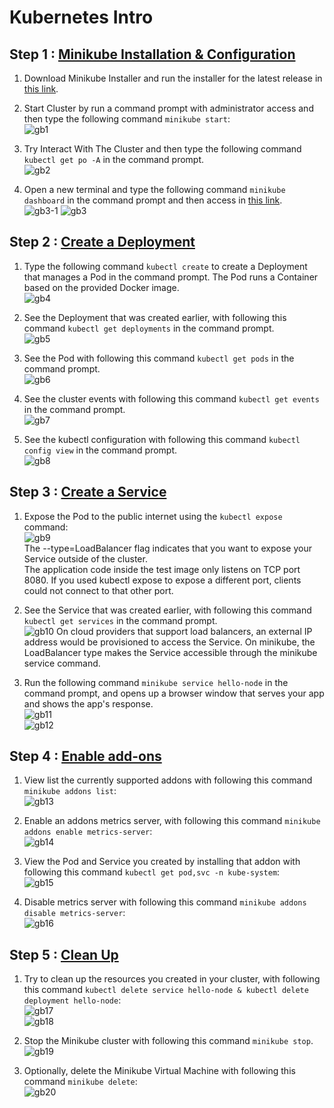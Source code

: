 # Kubernetes Intro

## Step 1 : [Minikube Installation & Configuration](https://minikube.sigs.k8s.io/docs/start/)
1. Download Minikube Installer and run the installer for the latest release in [this link](https://storage.googleapis.com/minikube/releases/latest/minikube-installer.exe).<br>

2. Start Cluster by run a command prompt with administrator access and then type the following command ```minikube start```:<br>
![gb1](https://github.com/AnggitaAlbiantara/tekn-cloud-computing/blob/83c07e4af729039a36c6fc517e195fb7d63c4401/minggu-12/1.PNG)

3. Try Interact With The Cluster and then type the following command ```kubectl get po -A``` in the command prompt.<br>
![gb2](https://github.com/AnggitaAlbiantara/tekn-cloud-computing/blob/83c07e4af729039a36c6fc517e195fb7d63c4401/minggu-12/2.PNG)

4. Open a new terminal and type the following command ```minikube dashboard``` in the command prompt and then access in [this link](http://127.0.0.1:65355/api/v1/namespaces/kubernetes-dashboard/services/http:kubernetes-dashboard:/proxy/#/workloads?namespace=default).<br>
![gb3-1](https://github.com/AnggitaAlbiantara/tekn-cloud-computing/blob/4c1ec7c3f9011fa43bb4fafe03ddfd006a5feb58/minggu-12/3-1.PNG)
![gb3](https://github.com/AnggitaAlbiantara/tekn-cloud-computing/blob/83c07e4af729039a36c6fc517e195fb7d63c4401/minggu-12/3.PNG)

## Step 2 : [Create a Deployment](https://kubernetes.io/docs/tutorials/hello-minikube/#create-a-deployment)

1. Type the following command ```kubectl create``` to create a Deployment that manages a Pod in the command prompt. The Pod runs a Container based on the provided Docker image.<br>
![gb4](https://github.com/AnggitaAlbiantara/tekn-cloud-computing/blob/83c07e4af729039a36c6fc517e195fb7d63c4401/minggu-12/4.PNG)

2. See the Deployment that was created earlier, with following this command ```kubectl get deployments``` in the command prompt.<br>
![gb5](https://github.com/AnggitaAlbiantara/tekn-cloud-computing/blob/83c07e4af729039a36c6fc517e195fb7d63c4401/minggu-12/5.PNG)

3. See the Pod with following this command ```kubectl get pods``` in the command prompt.<br>
![gb6](https://github.com/AnggitaAlbiantara/tekn-cloud-computing/blob/83c07e4af729039a36c6fc517e195fb7d63c4401/minggu-12/6.PNG)

4. See the cluster events with following this command ```kubectl get events``` in the command prompt.<br>
![gb7](https://github.com/AnggitaAlbiantara/tekn-cloud-computing/blob/83c07e4af729039a36c6fc517e195fb7d63c4401/minggu-12/7.PNG)

5. See the kubectl configuration with following this command ```kubectl config view``` in the command prompt.<br>
![gb8](https://github.com/AnggitaAlbiantara/tekn-cloud-computing/blob/83c07e4af729039a36c6fc517e195fb7d63c4401/minggu-12/8.PNG)

## Step 3 : [Create a Service](https://kubernetes.io/docs/tutorials/hello-minikube/#create-a-service)

1. Expose the Pod to the public internet using the ```kubectl expose``` command:<br>
![gb9](https://github.com/AnggitaAlbiantara/tekn-cloud-computing/blob/83c07e4af729039a36c6fc517e195fb7d63c4401/minggu-12/9.PNG)<br>
The --type=LoadBalancer flag indicates that you want to expose your Service outside of the cluster.<br>
The application code inside the test image only listens on TCP port 8080. If you used kubectl expose to expose a different port, clients could not connect to that other port.

2. See the Service that was created earlier, with following this command ```kubectl get services``` in the command prompt.<br>
![gb10](https://github.com/AnggitaAlbiantara/tekn-cloud-computing/blob/83c07e4af729039a36c6fc517e195fb7d63c4401/minggu-12/10.PNG)
On cloud providers that support load balancers, an external IP address would be provisioned to access the Service. On minikube, the LoadBalancer type makes the Service accessible through the minikube service command.

3. Run the following command ```minikube service hello-node``` in the command prompt, and opens up a browser window that serves your app and shows the app's response.<br>
![gb11](https://github.com/AnggitaAlbiantara/tekn-cloud-computing/blob/83c07e4af729039a36c6fc517e195fb7d63c4401/minggu-12/11.PNG)<br>
![gb12](https://github.com/AnggitaAlbiantara/tekn-cloud-computing/blob/83c07e4af729039a36c6fc517e195fb7d63c4401/minggu-12/12.PNG)

## Step 4 : [Enable add-ons](https://kubernetes.io/docs/tutorials/hello-minikube/#enable-addons)

1. View list the currently supported addons with following this command ```minikube addons list```:<br>
![gb13](https://github.com/AnggitaAlbiantara/tekn-cloud-computing/blob/83c07e4af729039a36c6fc517e195fb7d63c4401/minggu-12/13.PNG)

2. Enable an addons metrics server, with following this command ```minikube addons enable metrics-server```:<br>
![gb14](https://github.com/AnggitaAlbiantara/tekn-cloud-computing/blob/83c07e4af729039a36c6fc517e195fb7d63c4401/minggu-12/14.PNG)

3. View the Pod and Service you created by installing that addon with following this command ```kubectl get pod,svc -n kube-system```:<br>
![gb15](https://github.com/AnggitaAlbiantara/tekn-cloud-computing/blob/83c07e4af729039a36c6fc517e195fb7d63c4401/minggu-12/15.PNG)

4. Disable metrics server with following this command ```minikube addons disable metrics-server```:<br>
![gb16](https://github.com/AnggitaAlbiantara/tekn-cloud-computing/blob/83c07e4af729039a36c6fc517e195fb7d63c4401/minggu-12/16.PNG)

## Step 5 : [Clean Up](https://kubernetes.io/docs/tutorials/hello-minikube/#clean-up)

1. Try to clean up the resources you created in your cluster, with following this command ```kubectl delete service hello-node & kubectl delete deployment hello-node```:<br>
![gb17](https://github.com/AnggitaAlbiantara/tekn-cloud-computing/blob/83c07e4af729039a36c6fc517e195fb7d63c4401/minggu-12/17.PNG)<br>
![gb18](https://github.com/AnggitaAlbiantara/tekn-cloud-computing/blob/83c07e4af729039a36c6fc517e195fb7d63c4401/minggu-12/18.PNG)

2. Stop the Minikube cluster with following this command ```minikube stop```.<br>
![gb19](https://github.com/AnggitaAlbiantara/tekn-cloud-computing/blob/83c07e4af729039a36c6fc517e195fb7d63c4401/minggu-12/19.PNG)

3. Optionally, delete the Minikube Virtual Machine with following this command ```minikube delete```:<br>
![gb20](https://github.com/AnggitaAlbiantara/tekn-cloud-computing/blob/83c07e4af729039a36c6fc517e195fb7d63c4401/minggu-12/20.PNG)
